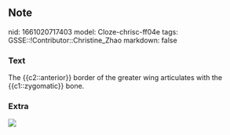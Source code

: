 ## Note
nid: 1661020717403
model: Cloze-chrisc-ff04e
tags: GSSE::!Contributor::Christine_Zhao
markdown: false

### Text
<div>
  <div>
    <div>
      <div>
        The {{c2::anterior}} border of the greater wing articulates
        with the {{c1::zygomatic}} bone.
      </div>
    </div>
  </div>
</div>

### Extra
<img src="paste-45c0c23ad7a79bc114db8307455458705382b69d.jpg">
